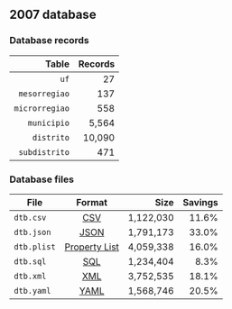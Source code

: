 ## 2007 database

### Database records

|          Table | Records |
| --------------:| -------:|
|           `uf` |      27 |
|  `mesorregiao` |     137 |
| `microrregiao` |     558 |
|    `municipio` |   5,564 |
|     `distrito` |  10,090 |
|  `subdistrito` |     471 |

### Database files

| File        | Format                                                       |      Size | Savings |
| ----------- |:------------------------------------------------------------:| ---------:| -------:|
| `dtb.csv`   | [CSV](https://en.wikipedia.org/wiki/Comma-separated_values)  | 1,122,030 |   11.6% |
| `dtb.json`  | [JSON](https://en.wikipedia.org/wiki/JSON)                   | 1,791,173 |   33.0% |
| `dtb.plist` | [Property List](https://en.wikipedia.org/wiki/Property_list) | 4,059,338 |   16.0% |
| `dtb.sql`   | [SQL](https://en.wikipedia.org/wiki/SQL)                     | 1,234,404 |    8.3% |
| `dtb.xml`   | [XML](https://en.wikipedia.org/wiki/XML)                     | 3,752,535 |   18.1% |
| `dtb.yaml`  | [YAML](https://en.wikipedia.org/wiki/YAML)                   | 1,568,746 |   20.5% |
